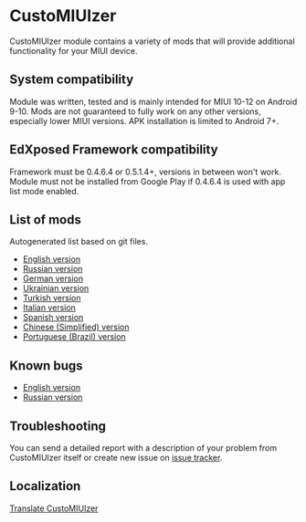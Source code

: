 # CustoMIUIzer

CustoMIUIzer module contains a variety of mods that will provide additional functionality for your MIUI device.

## System compatibility
Module was written, tested and is mainly intended for MIUI 10-12 on Android 9-10. Mods are not guaranteed to fully work on any other versions, especially lower MIUI versions. APK installation is limited to Android 7+.

## EdXposed Framework compatibility
Framework must be 0.4.6.4 or 0.5.1.4+, versions in between won't work. Module must not be installed from Google Play if 0.4.6.4 is used with app list mode enabled.

## List of mods
Autogenerated list based on git files.
- [English version](https://code.highspec.ru/CustoMIUIzer/)
- [Russian version](https://code.highspec.ru/CustoMIUIzer/ru)
- [German version](https://code.highspec.ru/CustoMIUIzer/de)
- [Ukrainian version](https://code.highspec.ru/CustoMIUIzer/uk)
- [Turkish version](https://code.highspec.ru/CustoMIUIzer/tr)
- [Italian version](https://code.highspec.ru/CustoMIUIzer/it)
- [Spanish version](https://code.highspec.ru/CustoMIUIzer/es)
- [Chinese (Simplified) version](https://code.highspec.ru/CustoMIUIzer/zh)
- [Portuguese (Brazil) version](https://code.highspec.ru/CustoMIUIzer/pt)

## Known bugs
- [English version](https://code.highspec.ru/Mikanoshi/CustoMIUIzer/raw/branch/master/BUGS_EN)
- [Russian version](https://code.highspec.ru/Mikanoshi/CustoMIUIzer/raw/branch/master/BUGS_RU)

## Troubleshooting
You can send a detailed report with a description of your problem from CustoMIUIzer itself or create new issue on [issue tracker](https://code.highspec.ru/Mikanoshi/CustoMIUIzer/issues).

## Localization
[Translate CustoMIUIzer](https://localize.highspec.ru/)
